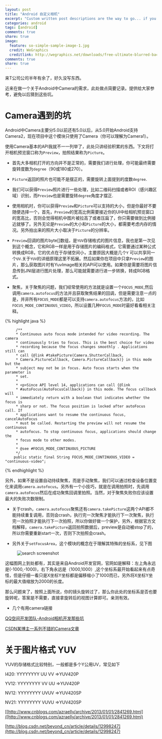 ```yaml
---
layout: post
title: "Android 自定义相机"
excerpt: "Custom written post descriptions are the way to go... if you're not lazy."
categories: android
tags: [android]
comments: true
share: true
image:
  feature: so-simple-sample-image-1.jpg
  credit: WeGraphics
  creditlink: http://wegraphics.net/downloads/free-ultimate-blurred-background-pack/
comments: true
share: true
---
```



来T公司公司半年有余了，好久没写东西。

近来在做一个关于Android中Camera的需求，此处做点简要记录。提供给大家参考，避免以后猜到这些坑。


# Camera遇到的坑

Android中Camera主要分5.0以前还有5.0以后，从5.0开始Android支持Camera2，现在项目中这个模块只使用了Camera（你可以理解为Camera1）。

使用Camera基本的API我就不一一列举了，此处只讲经验积累的东西。下文将打开相机预览窗口称为`Preview`，拍照结果称为`Picture`。

*  首先大多相机打开的方向并不是正常的，需要我们进行处理，你可能最终需要旋转度数为`degree`（90或180或270）。

*  `Picture`返回的照片也可能不是摆正的，需要旋转上面提到的度数`degree`.

*  我们可以获得`Preview`照片进行一些处理，比如二维码扫描或者ROI（感兴趣区域）识别，而`Preview`也是需要旋转`degree`角度才摆正.

*  使用相机时，你可以获得`Preview`和`Picture`可以支持的大小，但是你最好不要随便选择一个，首先，`Preview`的宽高比例需要接近你的UI中给相机预览窗口的宽高比，否则会觉得相机中图片被拉高了或者压扁了，你只需要做到比例接近就够了。另外无论是`Preview`的大小和`Picture`的大小，都需要考虑内存的情况。另外拍出来的照片大小取决于`Picture`的分辨率。

*  `Preview`回调的图片byte[]数组，是`YUV`存储格式的图片信息，我也是第一次见到这个概念，它和RGB一样是用于存储图片的编码格式，它需要通过某种公式转换成RGB，它的优点在于存储空间小，主要原因大概是几个`Y` 可以共享同一个`UV`.关于`YUV`的详细原理这里不拓展。然后如果你在项目中只拿`Preview`的图片，那么获取图片时有YuvImage相关的API可以使用。如果你是需要将图片信息传到JNI层进行图片处理，那么可能就需要进行进一步转换，转成RGB格式。

*  聚焦，关于聚焦的问题，我们经常使用的方法就是设置一个`FOCUS_MODE`,然后调用`camera.autofocus`的方法并且获取聚焦结果的回调，但是需要注意一点的是，并非所有`FOCUS_MODE`都是可以支持`camera.autofocus`方法的，比如`FOCUS_MODE_CONTINUOUS_VIDEO`，所以设置几种`FOCUS_MODE`时最好看看相关注释。

{% highlight java %}

 		 /**
         * Continuous auto focus mode intended for video recording. The camera
         * continuously tries to focus. This is the best choice for video
         * recording because the focus changes smoothly . Applications still can
         * call {@link #takePicture(Camera.ShutterCallback,
         * Camera.PictureCallback, Camera.PictureCallback)} in this mode but the
         * subject may not be in focus. Auto focus starts when the parameter is
         * set.
         *
         * <p>Since API level 14, applications can call {@link
         * #autoFocus(AutoFocusCallback)} in this mode. The focus callback will
         * immediately return with a boolean that indicates whether the focus is
         * sharp or not. The focus position is locked after autoFocus call. If
         * applications want to resume the continuous focus, cancelAutoFocus
         * must be called. Restarting the preview will not resume the continuous
         * autofocus. To stop continuous focus, applications should change the
         * focus mode to other modes.
         *
         * @see #FOCUS_MODE_CONTINUOUS_PICTURE
         */
        public static final String FOCUS_MODE_CONTINUOUS_VIDEO = "continuous-video";

{% endhighlight %}

另外，如果不是设置自动持续聚焦，而是手动聚焦，我们可以通过检查设备位置变化来调用`camera.autofocus`。另外有一个小技巧，就是在调用拍照时，先调用`camera.autoFocus`然后在成功聚焦回调里拍照。当然，对于聚焦失败你应该设置最大的失败次数限制。

*  关于crash，`camera.autofocus`聚焦还有`camera.takePicture`这两个API都不能持续重复调用，否则会crash，执行完一次聚焦才能执行下一次聚焦，执行完一次拍照才能执行下一次拍照，所以你做好做一个保护，另外，根据官方文档解释，`camera.takePicture`返回拍照数据后，preview是自动被stop了的，所以你需要重新start一次，否则下次拍照会crash。

*  另外关于`setFocusArea`，这个模块的概念在于理解其特殊的坐标系，见下图

<figure>
  <img src="{{ site.url }}/images/camera_focus_area.png" alt="search screenshot">
  <figcaption></figcaption>
</figure>	


这幅图网上到处都有，其实是来自Android开发官网，官网如是解释：左上角永远是(-1000,-1000)，右下角永远是（1000,1000）,这个坐标系最开始看起来有点奇怪，但是仔细一看只是X坐标Y坐标都是偏移缩小了1000而已，另外将X坐标Y坐标的最大值缩放为2000的长度。

那么问题来了，按照上面所说，你的镜头旋转过了，那么你此处的坐标系是否也要旋转呢，答案是不需要，直接拿旋转后的视图计算即可。亲测有效。


*  几个有用camera链接

[QQ空间开发团队-Android相机开发那些坑](https://mp.weixin.qq.com/s?__biz=MzI1MTA1MzM2Nw==&mid=401454605&idx=1&sn=d5a16f6dc13e7581fec08a4e704cd5d0&scene=1&srcid=070755OBPvgLTborfTSdRBPK&key=77421cf58af4a653bd19893e9cedc5f214e24a9f43d1b6a648950d96ec071465a25b23ef315340e73e13e493193a91ce&ascene=0&uin=Mjk1NzEwNjYxMA%3D%3D&devicetype=iMac15%2C1+OSX+OSX+10.10.4+build(14E46)&version=11020201&pass_ticket=R3QSQ71v43i%2FmEv8zhmbY40zPeaKdZYL1p4zPkxxBDSA4%2BGBnJaKkuXxDe42CW2Q)

[CSDN某博主一系列不错的Camera文章](http://blog.csdn.net/yanzi1225627/article/details/33313707)




# 关于图片格式 YUV


YUV的存储格式比较特别，一般都是多个Y公用UV，常见如下

I420: YYYYYYYY UU VV    =>YUV420P

YV12: YYYYYYYY VV UU    =>YUV420P

NV12: YYYYYYYY UVUV     =>YUV420SP

NV21: YYYYYYYY VUVU     =>YUV420SP

 
[[http://www.cnblogs.com/azraelly/archive/2013/01/01/2841269.html]([http://www.cnblogs.com/azraelly/archive/2013/01/01/2841269.html)

[http://blog.csdn.net/beyond_cn/article/details/12998247](http://blog.csdn.net/beyond_cn/article/details/12998247)

